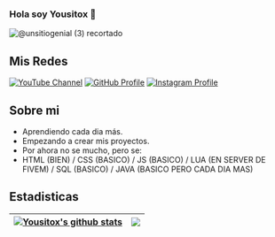 ### Hola soy Yousitox 👋

![@unsitiogenial (3) recortado](https://github.com/Yousitox/yousitox/assets/108738606/59d0925a-c4c8-4241-904b-aea21dde01ec)

## Mis Redes
[![YouTube Channel](https://img.shields.io/badge/YouTube-Yousitox-red?logo=youtube&logoColor=white)](https://www.youtube.com/@Yousitoxs)
[![GitHub Profile](https://img.shields.io/badge/GitHub-Yousitox-black?logo=github&logoColor=white)](https://github.com/Yousitox)
[![Instagram Profile](https://img.shields.io/badge/Instagram-Yousitox-rosybrown?logo=instagram&logoColor=white)](https://www.instagram.com/yousitox/)

## Sobre mi
- Aprendiendo cada dia más.
- Empezando a crear mis proyectos.
- Por ahora no se mucho, pero se:
- HTML (BIEN) / CSS (BASICO) / JS (BASICO) / LUA (EN SERVER DE FIVEM) / SQL (BASICO) / JAVA (BASICO PERO CADA DIA MAS)

## Estadisticas

| <a href="https://github.com/anuraghazra/github-readme-stats"><img align="center" src="https://github-readme-stats.vercel.app/api?username=Yousitox&show_icons=true&include_all_commits=true&theme=buefy&hide_border=true" alt="Yousitox's github stats" /></a> | <a href="https://github.com/anuraghazra/github-readme-stats"><img align="center" src="https://github-readme-stats.vercel.app/api/top-langs/?username=Yousitox&layout=compact&theme=buefy&hide_border=true" /></a> |
| ------------- | ------------- |



